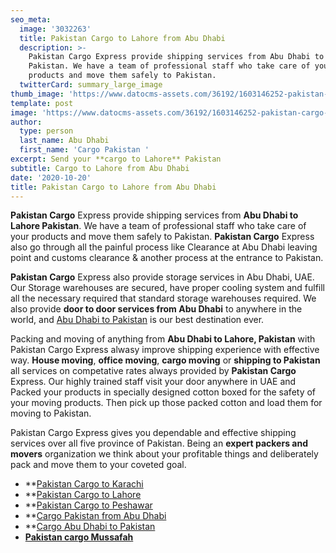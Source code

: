 ```yaml
---
seo_meta:
  image: '3032263'
  title: Pakistan Cargo to Lahore from Abu Dhabi
  description: >-
    Pakistan Cargo Express provide shipping services from Abu Dhabi to Lahore
    Pakistan. We have a team of professional staff who take care of your
    products and move them safely to Pakistan.
  twitterCard: summary_large_image
thumb_image: 'https://www.datocms-assets.com/36192/1603146252-pakistan-cargo-to-lahore.jpg'
template: post
image: 'https://www.datocms-assets.com/36192/1603146252-pakistan-cargo-to-lahore.jpg'
author:
  type: person
  last_name: Abu Dhabi
  first_name: 'Cargo Pakistan '
excerpt: Send your **cargo to Lahore** Pakistan
subtitle: Cargo to Lahore from Abu Dhabi
date: '2020-10-20'
title: Pakistan Cargo to Lahore from Abu Dhabi
---
```

**Pakistan Cargo** Express provide shipping services from **Abu Dhabi to Lahore Pakistan**. We have a team of professional staff who take care of your products and move them safely to Pakistan. **Pakistan Cargo** Express also go through all the painful process like Clearance at Abu Dhabi leaving point and customs clearance & another process at the entrance to Pakistan.

**Pakistan Cargo** Express also provide storage services in Abu Dhabi, UAE. Our Storage warehouses are secured, have proper cooling system and fulfill all the necessary required that standard storage warehouses required. We also provide **door to door services from Abu Dhabi** to anywhere in the world, and [Abu Dhabi to Pakistan](https://www.pakistancargoexpress.com/blog/pakistan-cargo-from-dbu-dhabi-to-pakistan/) is our best destination ever.

Packing and moving of anything from **Abu Dhabi to Lahore, Pakistan** with Pakistan Cargo Express alwasy improve shipping experience with effective way. **House moving**, **office moving**, **cargo moving** or **shipping to Pakistan** all services on competative rates always provided by **Pakistan Cargo** Express. Our highly trained staff visit your door anywhere in UAE and Packed your products in specially designed cotton boxed for the safety of your moving products. Then pick up those packed cotton and load them for moving to Pakistan.

Pakistan Cargo Express gives you dependable and effective shipping services over all five province of Pakistan. Being an **expert packers and movers** organization we think about your profitable things and deliberately pack and move them to your coveted goal.

* **[Pakistan Cargo to Karachi ](https://www.pakistancargoexpress.com/blog/pakistan-cargo-to-karachi-from-abu-dhabi/)
* **[Pakistan Cargo to Lahore](https://www.pakistancargoexpress.com/blog/pakistan-cargo-to-lahore-from-abu-dhabi/)
* **[Pakistan Cargo to Peshawar](https://www.pakistancargoexpress.com/blog/pakistan-cargo-to-peshawar-from-abu-dhabi/)
* **[Cargo Pakistan from Abu Dhabi](https://www.pakistancargoexpress.com/blog/cargo-pakistan-from-dbu-dhabi/)
* **[Cargo Abu Dhabi to Pakistan](https://www.pakistancargoexpress.com/blog/cargo-abu-dhabi-to-pakistan/)
* **[Pakistan cargo Mussafah](https://www.pakistancargoexpress.com/blog/pakistan-cargo-mussafah/)**

